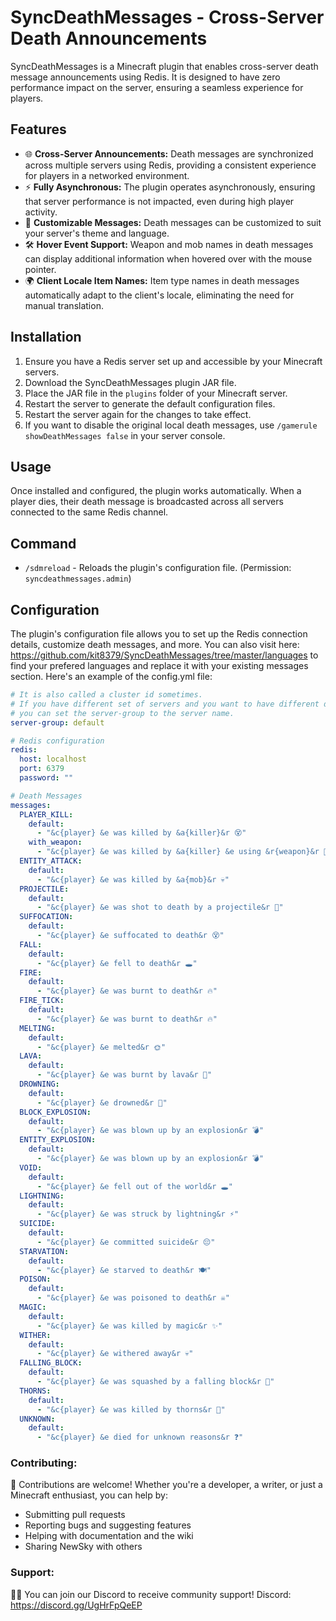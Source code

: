 # SyncDeathMessages - Cross-Server Death Announcements

SyncDeathMessages is a Minecraft plugin that enables cross-server death message announcements using Redis. It is designed to have zero performance impact on the server, ensuring a seamless experience for players.

## Features

- 🌐 **Cross-Server Announcements:** Death messages are synchronized across multiple servers using Redis, providing a consistent experience for players in a networked environment.
- ⚡ **Fully Asynchronous:** The plugin operates asynchronously, ensuring that server performance is not impacted, even during high player activity.
- 🎨 **Customizable Messages:** Death messages can be customized to suit your server's theme and language.
- 🛠️ **Hover Event Support:** Weapon and mob names in death messages can display additional information when hovered over with the mouse pointer.
- 🌍 **Client Locale Item Names:** Item type names in death messages automatically adapt to the client's locale, eliminating the need for manual translation.

## Installation

1. Ensure you have a Redis server set up and accessible by your Minecraft servers.
2. Download the SyncDeathMessages plugin JAR file.
3. Place the JAR file in the `plugins` folder of your Minecraft server.
4. Restart the server to generate the default configuration files.
5. Restart the server again for the changes to take effect.
6. If you want to disable the original local death messages, use `/gamerule showDeathMessages false` in your server console.

## Usage

Once installed and configured, the plugin works automatically. When a player dies, their death message is broadcasted across all servers connected to the same Redis channel.

## Command
- `/sdmreload` - Reloads the plugin's configuration file. (Permission: `syncdeathmessages.admin`)

## Configuration

The plugin's configuration file allows you to set up the Redis connection details, customize death messages, and more. You can also visit here: https://github.com/kit8379/SyncDeathMessages/tree/master/languages to find your prefered languages and replace it with your existing messages section. Here's an example of the config.yml file:

```yaml
# It is also called a cluster id sometimes.
# If you have different set of servers and you want to have different death message channel for each server,
# you can set the server-group to the server name.
server-group: default

# Redis configuration
redis:
  host: localhost
  port: 6379
  password: ""

# Death Messages
messages:
  PLAYER_KILL:
    default:
      - "&c{player} &e was killed by &a{killer}&r 😵"
    with_weapon:
      - "&c{player} &e was killed by &a{killer} &e using &r{weapon}&r 🔪"
  ENTITY_ATTACK:
    default:
      - "&c{player} &e was killed by &a{mob}&r 💀"
  PROJECTILE:
    default:
      - "&c{player} &e was shot to death by a projectile&r 🏹"
  SUFFOCATION:
    default:
      - "&c{player} &e suffocated to death&r 😵"
  FALL:
    default:
      - "&c{player} &e fell to death&r 🕳️"
  FIRE:
    default:
      - "&c{player} &e was burnt to death&r 🔥"
  FIRE_TICK:
    default:
      - "&c{player} &e was burnt to death&r 🔥"
  MELTING:
    default:
      - "&c{player} &e melted&r 🌞"
  LAVA:
    default:
      - "&c{player} &e was burnt by lava&r 🌋"
  DROWNING:
    default:
      - "&c{player} &e drowned&r 🌊"
  BLOCK_EXPLOSION:
    default:
      - "&c{player} &e was blown up by an explosion&r 💣"
  ENTITY_EXPLOSION:
    default:
      - "&c{player} &e was blown up by an explosion&r 💣"
  VOID:
    default:
      - "&c{player} &e fell out of the world&r 🕳️"
  LIGHTNING:
    default:
      - "&c{player} &e was struck by lightning&r ⚡"
  SUICIDE:
    default:
      - "&c{player} &e committed suicide&r 😔"
  STARVATION:
    default:
      - "&c{player} &e starved to death&r 🍽️"
  POISON:
    default:
      - "&c{player} &e was poisoned to death&r ☠️"
  MAGIC:
    default:
      - "&c{player} &e was killed by magic&r ✨"
  WITHER:
    default:
      - "&c{player} &e withered away&r 💀"
  FALLING_BLOCK:
    default:
      - "&c{player} &e was squashed by a falling block&r 🧱"
  THORNS:
    default:
      - "&c{player} &e was killed by thorns&r 🌵"
  UNKNOWN:
    default:
      - "&c{player} &e died for unknown reasons&r ❓"

```

### Contributing:

🌟 Contributions are welcome! Whether you're a developer, a writer, or just a Minecraft enthusiast, you can help by:

- Submitting pull requests
- Reporting bugs and suggesting features
- Helping with documentation and the wiki
- Sharing NewSky with others

### Support:
👮‍♂️ You can join our Discord to receive community support!
Discord: https://discord.gg/UgHrFpQeEP
